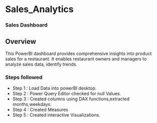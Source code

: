 # Sales_Analytics

### Sales Dashboard

## Overview

This PowerBI dashboard provides comprehensive insights into product sales for a restaurant. 
It enables restaurant owners and managers to analyze sales data, identify trends.

### Steps followed
- Step 1 : Load Data into powerBI desktop.
- Step 2 : Power Query Editor checked for null Values.
- Step 3 : Created columns using DAX functions,extracted months,weekdays.
- Step 4 : Created Measures
- Step 5 : Created interactive Visualizations.
